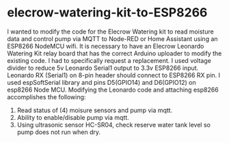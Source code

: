 # elecrow-watering-kit-to-ESP8266
I wanted to modify the code for the Elecrow Watering kit to read moisture data and control pump via MQTT to Node-RED or Home Assistant using an ESP8266 NodeMCU wifi.
It is necessary to have an Elecrow Leonardo Watering Kit relay board that has the correct Arduino uploader to modify the existing code. I had to specifically request a replacement.
I used voltage divider to reduce 5v Leonardo Serial1 output to 3.3v ESP8266 input.
Leonardo RX (Serial1) on 8-pin header should connect to ESP8266 RX pin. I used espSoftSerial library and pins D5(GPIO14) and D6(GPIO12) on esp8266 Node MCU. Modifying the Leonardo code and attaching esp8266 accomplishes the following:

1. Read status of (4) moisure sensors and pump via mqtt.
2. Ability to enable/disable pump via mqtt.
3. Using ultrasonic sensor HC-SR04, check reserve water tank level so pump does not run when dry.
